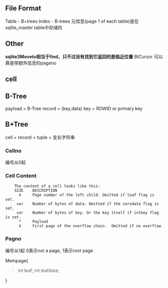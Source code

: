 ## File Format ##
Table - B+trees
Index - B-trees
元信息(page 1 of each table)是在sqlite\_master table中存储的

## Other ##
**sqlite3Moveto相当于find，只不过没有找到它返回的是临近位置** BtCursor 可以算是带额外信息的pageno
## cell ##

## B-Tree ##
payload = B-Tree record = (key,data)
key = ROWID or primary key

## B+Tree ##

cell = record = tuple = 变长字符串
### Cellno ###
编号从0起
### Cell Content ###
```
	The content of a cell looks like this:
    SIZE    DESCRIPTION
      4     Page number of the left child. Omitted if leaf flag is set.
     var    Number of bytes of data. Omitted if the zerodata flag is set.
     var    Number of bytes of key. Or the key itself if intkey flag is set.
      *     Payload
      4     First page of the overflow chain.  Omitted if no overflow
```
### Pagno ###
编号从1起
0表示not a page,
1表示root page

Mempage{

> int leaf;
> int leafdata;

}
